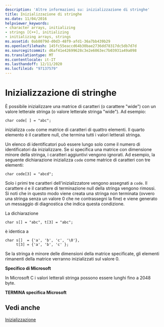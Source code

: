 ```yaml
---
description: 'Altre informazioni su: inizializzazione di stringhe'
title: Inizializzazione di stringhe
ms.date: 11/04/2016
helpviewer_keywords:
- character arrays, initializing
- strings [C++], initializing
- initializing arrays, strings
ms.assetid: 0ab8079d-d0d3-48f9-afd1-36a7bb439b29
ms.openlocfilehash: 145fc55eaccd64b30bae2736dd78317dc5db7d7d
ms.sourcegitcommit: d6af41e42699628c3e2e6063ec7b03931a49a098
ms.translationtype: MT
ms.contentlocale: it-IT
ms.lasthandoff: 12/11/2020
ms.locfileid: "97137579"
---
```

# <a name="initializing-strings"></a>Inizializzazione di stringhe

È possibile inizializzare una matrice di caratteri (o carattere "wide") con un valore letterale stringa (o valore letterale stringa "wide"). Ad esempio:

```
char code[ ] = "abc";
```

inizializza `code` come matrice di caratteri di quattro elementi. Il quarto elemento è il carattere null, che termina tutti i valori letterali stringa.

Un elenco di identificatori può essere lungo solo come il numero di identificatori da inizializzare. Se si specifica una matrice con dimensione minore della stringa, i caratteri aggiuntivi vengono ignorati. Ad esempio, la seguente dichiarazione inizializza `code` come matrice di caratteri con tre elementi:

```
char code[3] = "abcd";
```

Solo i primi tre caratteri dell'inizializzatore vengono assegnati a `code`. Il carattere `d` e il carattere di terminazione null della stringa vengono rimossi. Si noti che in questo modo viene creata una stringa non terminata (ovvero una stringa senza un valore 0 che ne contrassegni la fine) e viene generato un messaggio di diagnostica che indica questa condizione.

La dichiarazione

```
char s[] = "abc", t[3] = "abc";
```

è identica a

```
char s[]  = {'a', 'b', 'c', '\0'},
     t[3] = {'a', 'b', 'c' };
```

Se la stringa è minore delle dimensioni della matrice specificate, gli elementi rimanenti della matrice verranno inizializzati sul valore 0.

**Specifico di Microsoft**

In Microsoft C i valori letterali stringa possono essere lunghi fino a 2048 byte.

**TERMINA specifica Microsoft**

## <a name="see-also"></a>Vedi anche

[Inizializzazione](../c-language/initialization.md)
